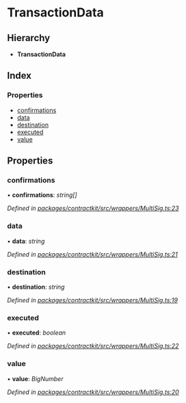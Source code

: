 # TransactionData

## Hierarchy

* **TransactionData**

## Index

### Properties

* [confirmations](_wrappers_multisig_.transactiondata.md#confirmations)
* [data](_wrappers_multisig_.transactiondata.md#data)
* [destination](_wrappers_multisig_.transactiondata.md#destination)
* [executed](_wrappers_multisig_.transactiondata.md#executed)
* [value](_wrappers_multisig_.transactiondata.md#value)

## Properties

### confirmations

• **confirmations**: _string\[\]_

_Defined in_ [_packages/contractkit/src/wrappers/MultiSig.ts:23_](https://github.com/celo-org/celo-monorepo/blob/master/packages/contractkit/src/wrappers/MultiSig.ts#L23)

### data

• **data**: _string_

_Defined in_ [_packages/contractkit/src/wrappers/MultiSig.ts:21_](https://github.com/celo-org/celo-monorepo/blob/master/packages/contractkit/src/wrappers/MultiSig.ts#L21)

### destination

• **destination**: _string_

_Defined in_ [_packages/contractkit/src/wrappers/MultiSig.ts:19_](https://github.com/celo-org/celo-monorepo/blob/master/packages/contractkit/src/wrappers/MultiSig.ts#L19)

### executed

• **executed**: _boolean_

_Defined in_ [_packages/contractkit/src/wrappers/MultiSig.ts:22_](https://github.com/celo-org/celo-monorepo/blob/master/packages/contractkit/src/wrappers/MultiSig.ts#L22)

### value

• **value**: _BigNumber_

_Defined in_ [_packages/contractkit/src/wrappers/MultiSig.ts:20_](https://github.com/celo-org/celo-monorepo/blob/master/packages/contractkit/src/wrappers/MultiSig.ts#L20)

